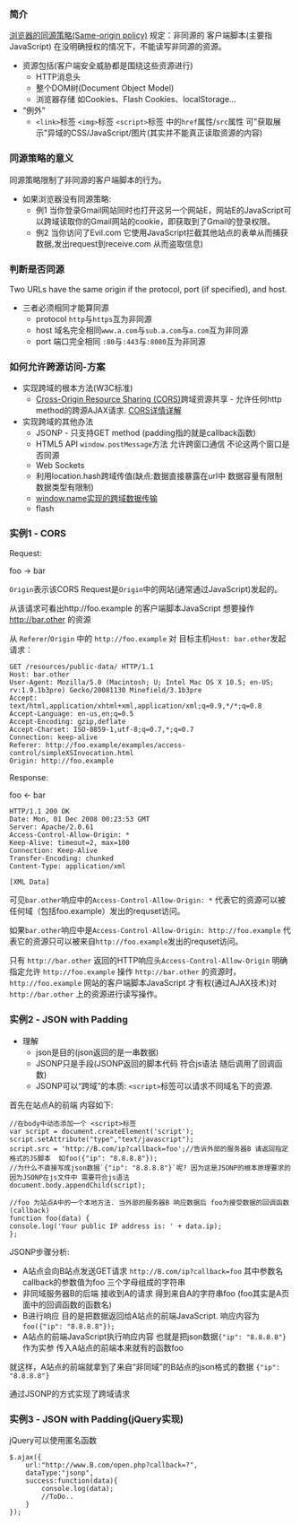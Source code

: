 ### 简介

[浏览器的同源策略](https://developer.mozilla.org/zh-CN/docs/Web/Security/Same-origin_policy)[(Same-origin policy)](https://developer.mozilla.org/en-US/docs/Web/Security/Same-origin_policy)
规定：非同源的 客户端脚本(主要指JavaScript) 在没明确授权的情况下，不能读写非同源的资源。

* 资源包括(客户端安全威胁都是围绕这些资源进行)
  * HTTP消息头
  * 整个DOM树(Document Object Model)
  * 浏览器存储 如Cookies、Flash Cookies、localStorage...
* “例外”
  * `<link>`标签 `<img>`标签 `<script>`标签 中的`href`属性/`src`属性 可"获取展示"异域的CSS/JavaScript/图片(其实并不能真正读取资源的内容)
  
### 同源策略的意义

同源策略限制了非同源的客户端脚本的行为。

* 如果浏览器没有同源策略:
  * 例1 当你登录Gmail网站同时也打开这另一个网站E，网站E的JavaScript可以跨域读取你的Gmail网站的cookie，即获取到了Gmail的登录权限。
  * 例2 当你访问了Evil.com 它使用JavaScript拦截其他站点的表单从而捕获数据,发出request到receive.com 从而盗取信息)

### 判断是否同源

Two URLs have the same origin if the protocol, port (if specified), and host.

* 三者必须相同才能算同源
  * protocol `http`与`https`互为非同源
  * host 域名完全相同`www.a.com`与`sub.a.com`与`a.com`互为非同源
  * port 端口完全相同 `:80`与`:443`与`:8080`互为非同源


### 如何允许跨源访问-方案

* 实现跨域的根本方法(W3C标准)
  * [Cross-Origin Resource Sharing (CORS)](https://developer.mozilla.org/zh-CN/docs/Web/HTTP/Access_control_CORS)跨域资源共享 - 允许任何http method的跨源AJAX请求. [CORS详情详解](http://www.ruanyifeng.com/blog/2016/04/cors.html)
* 实现跨域的其他办法
  * JSONP - 只支持GET method (padding指的就是callback函数)
  * HTML5 API `window.postMessage`方法 允许跨窗口通信 不论这两个窗口是否同源
  * Web Sockets
  * 利用location.hash跨域传值(缺点:数据直接暴露在url中 数据容量有限制 数据类型有限制)
  * [window.name实现的跨域数据传输](http://www.cnblogs.com/rainman/archive/2011/02/21/1960044.html)
  * flash

### 实例1 - CORS

Request:

foo -> bar

`Origin`表示该CORS Request是`Origin`中的网站(通常通过JavaScript)发起的。

从该请求可看出http://foo.example 的客户端脚本JavaScript 想要操作 http://bar.other 的资源

从 `Referer`/`Origin` 中的 `http://foo.example` 对 目标主机`Host: bar.other`发起请求：
```
GET /resources/public-data/ HTTP/1.1
Host: bar.other
User-Agent: Mozilla/5.0 (Macintosh; U; Intel Mac OS X 10.5; en-US; rv:1.9.1b3pre) Gecko/20081130 Minefield/3.1b3pre
Accept: text/html,application/xhtml+xml,application/xml;q=0.9,*/*;q=0.8
Accept-Language: en-us,en;q=0.5
Accept-Encoding: gzip,deflate
Accept-Charset: ISO-8859-1,utf-8;q=0.7,*;q=0.7
Connection: keep-alive
Referer: http://foo.example/examples/access-control/simpleXSInvocation.html
Origin: http://foo.example
```


Response:

foo <- bar

```
HTTP/1.1 200 OK
Date: Mon, 01 Dec 2008 00:23:53 GMT
Server: Apache/2.0.61 
Access-Control-Allow-Origin: *
Keep-Alive: timeout=2, max=100
Connection: Keep-Alive
Transfer-Encoding: chunked
Content-Type: application/xml

[XML Data]
```

可见`bar.other`响应中的`Access-Control-Allow-Origin: *` 代表它的资源可以被任何域（包括foo.example）发出的requset访问。

如果`bar.other`响应中是`Access-Control-Allow-Origin: http://foo.example` 代表它的资源只可以被来自`http://foo.example`发出的requset访问。

只有 `http://bar.other` 返回的HTTP响应头`Access-Control-Allow-Origin` 明确指定允许 `http://foo.example` 操作 `http://bar.other` 的资源时，`http://foo.example` 网站的客户端脚本JavaScript 才有权(通过AJAX技术)对 `http://bar.other` 上的资源进行读写操作。

### 实例2 - JSON with Padding
 
* 理解
  * json是目的(json返回的是一串数据)
  * JSONP只是手段(JSONP返回的脚本代码 符合js语法 随后调用了回调函数)
  * JSONP可以“跨域”的本质: `<script>`标签可以请求不同域名下的资源.
 
首先在站点A的前端 内容如下:

```
//在body中动态添加一个 <script>标签
var script = document.createElement('script');
script.setAttribute("type","text/javascript");
script.src = 'http://B.com/ip?callback=foo';//告诉外部的服务器B 请返回指定格式的JS脚本  如foo({"ip": "8.8.8.8"}); 
//为什么不直接写成json数据`{"ip": "8.8.8.8"}`呢? 因为这是JSONP的根本原理要求的 因为JSONP在js文件中 需要符合js语法
document.body.appendChild(script);

//foo 为站点A中的一个本地方法. 当外部的服务器B 响应数据后 foo为接受数据的回调函数(callback)
function foo(data) {
console.log('Your public IP address is: ' + data.ip);
};
```

JSONP步骤分析:
* A站点会向B站点发送GET请求 `http://B.com/ip?callback=foo` 其中参数名callback的参数值为foo 三个字母组成的字符串
* 非同域服务器B的后端 接收到A的请求 得到来自A的字符串foo (foo其实是A页面中的回调函数的函数名)
* B进行响应 目的是把数据返回给A站点的前端JavaScript. 响应内容为`foo({"ip": "8.8.8.8"});`
* A站点的前端JavaScript执行响应内容 也就是把json数据`{"ip": "8.8.8.8"}`作为实参 传入A站点的前端本来就有的函数foo

就这样，A站点的前端就拿到了来自“非同域”的B站点的json格式的数据 `{"ip": "8.8.8.8"}`

通过JSONP的方式实现了跨域请求


### 实例3 - JSON with Padding(jQuery实现)

jQuery可以使用匿名函数

```
$.ajax({
    url:"http://www.B.com/open.php?callback=?",
    dataType:"jsonp",
    success:function(data){
        console.log(data);
        //ToDo..
    }
});    
```
